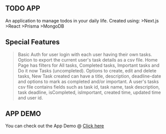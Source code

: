 ## TODO APP
An application to manage todos in your daily life.
Created using:
    >Next.js
    >React
    >Prisma
    >MongoDB

## Special Features
 >Basic Auth for user login with each user having their own tasks.
 >Option to export the current user's task details as a csv file.
 >Home Page has filters for All tasks, Completed tasks, Important tasks and Do it now Tasks (uncompleted).
 >Options to create, edit and delete tasks,
 >New Task created can have a title, description, deadline-date and options to mark as completed and/or important.
 >A user's tasks csv file contains fields such as task id, task name, task description, task deadline, isCompleted, isImportant, created time, updated time and user id.

## APP DEMO
You can check out the App Demo @ [Click here](https://todo-bbgr-ma7f1rcsz-androns-projects.vercel.app/)
